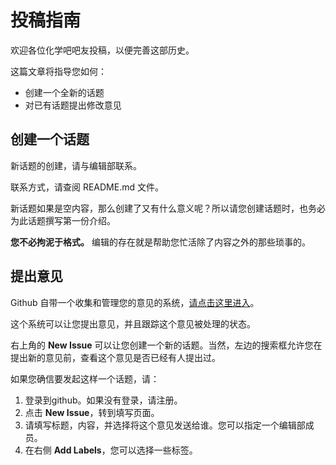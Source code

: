 投稿指南
=======

欢迎各位化学吧吧友投稿，以便完善这部历史。

这篇文章将指导您如何：

* 创建一个全新的话题
* 对已有话题提出修改意见


创建一个话题
-----------
新话题的创建，请与编辑部联系。

联系方式，请查阅 README.md 文件。

新话题如果是空内容，那么创建了又有什么意义呢？所以请您创建话题时，也务必为此话题撰写第一份介绍。

**您不必拘泥于格式。** 编辑的存在就是帮助您忙活除了内容之外的那些琐事的。

提出意见
-----------
Github 自带一个收集和管理您的意见的系统，[请点击这里进入](https://github.com/fortran95/chemistory/issues)。

这个系统可以让您提出意见，并且跟踪这个意见被处理的状态。

右上角的 **New Issue** 可以让您创建一个新的话题。当然，左边的搜索框允许您在提出新的意见前，查看这个意见是否已经有人提出过。

如果您确信要发起这样一个话题，请：

1. 登录到github。如果没有登录，请注册。
2. 点击 **New Issue**，转到填写页面。
3. 请填写标题，内容，并选择将这个意见发送给谁。您可以指定一个编辑部成员。
4. 在右侧 **Add Labels**，您可以选择一些标签。